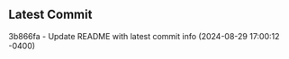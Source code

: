 
## Latest Commit
3b866fa - Update README with latest commit info (2024-08-29 17:00:12 -0400) <Yunxi-Zhou>
